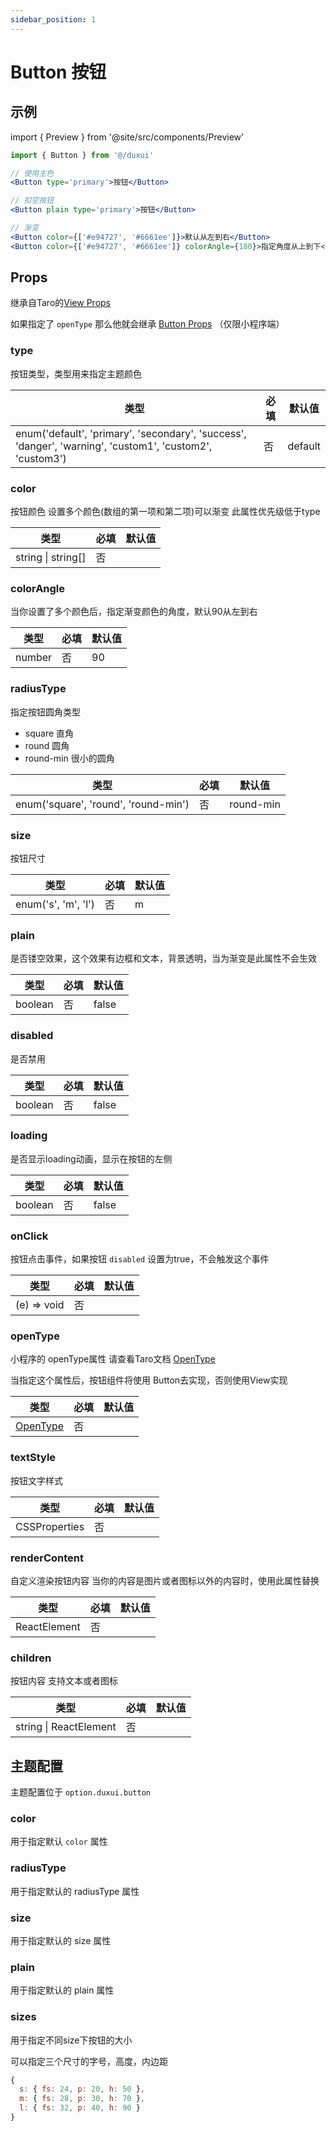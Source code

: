 ```yaml
---
sidebar_position: 1
---
```



# Button 按钮

## 示例

import { Preview } from '@site/src/components/Preview'

<Preview name='Button' />

```jsx
import { Button } from '@/duxui'

// 使用主色
<Button type='primary'>按钮</Button>

// 扣空按钮
<Button plain type='primary'>按钮</Button>

// 渐变
<Button color={['#e94727', '#6661ee']}>默认从左到右</Button>
<Button color={['#e94727', '#6661ee']} colorAngle={180}>指定角度从上到下</Button>
```

## Props

继承自Taro的[View Props](https://nervjs.github.io/taro-docs/docs/components/viewContainer/view#viewprops)

如果指定了 `openType` 那么他就会继承 [Button Props](https://nervjs.github.io/taro-docs/docs/components/forms/button) （仅限小程序端）

### type

按钮类型，类型用来指定主题颜色

| 类型 | 必填 | 默认值 |
| ---- | -------- | ------- |
| enum('default', 'primary', 'secondary', 'success', 'danger', 'warning', 'custom1', 'custom2', 'custom3') | 否 | default |

### color

按钮颜色 设置多个颜色(数组的第一项和第二项)可以渐变 此属性优先级低于type

| 类型 | 必填 | 默认值 |
| ---- | -------- | ------- |
| string \| string[] | 否 |  |

### colorAngle

当你设置了多个颜色后，指定渐变颜色的角度，默认90从左到右

| 类型 | 必填 | 默认值 |
| ---- | -------- | ------- |
| number | 否 | 90 |

### radiusType

指定按钮圆角类型

- square 直角
- round 圆角
- round-min 很小的圆角

| 类型 | 必填 | 默认值 |
| ---- | -------- | ------- |
| enum('square', 'round', 'round-min') | 否 | round-min |

### size

按钮尺寸

| 类型 | 必填 | 默认值 |
| ---- | -------- | ------- |
| enum('s', 'm', 'l') | 否 | m |

### plain

是否镂空效果，这个效果有边框和文本，背景透明，当为渐变是此属性不会生效

| 类型 | 必填 | 默认值 |
| ---- | -------- | ------- |
| boolean | 否 | false |

### disabled

是否禁用

| 类型 | 必填 | 默认值 |
| ---- | -------- | ------- |
| boolean | 否 | false |

### loading

是否显示loading动画，显示在按钮的左侧

| 类型 | 必填 | 默认值 |
| ---- | -------- | ------- |
| boolean | 否 | false |

### onClick

按钮点击事件，如果按钮 `disabled` 设置为true，不会触发这个事件

| 类型 | 必填 | 默认值 |
| ---- | -------- | ------- |
| (e) => void | 否 |  |

### openType

小程序的 openType属性 请查看Taro文档 [OpenType](https://nervjs.github.io/taro-docs/docs/components/forms/button#opentype)

当指定这个属性后，按钮组件将使用 Button去实现，否则使用View实现

| 类型 | 必填 | 默认值 |
| ---- | -------- | ------- |
| [OpenType](https://nervjs.github.io/taro-docs/docs/components/forms/button#opentype) | 否 |  |

### textStyle

按钮文字样式

| 类型 | 必填 | 默认值 |
| ---- | -------- | ------- |
| CSSProperties | 否 |  |

### renderContent

自定义渲染按钮内容 当你的内容是图片或者图标以外的内容时，使用此属性替换

| 类型 | 必填 | 默认值 |
| ---- | -------- | ------- |
| ReactElement | 否 |  |

### children

按钮内容 支持文本或者图标

| 类型 | 必填 | 默认值 |
| ---- | -------- | ------- |
| string \| ReactElement | 否 |  |

## 主题配置

主题配置位于 `option.duxui.button`

### color

用于指定默认 `color` 属性

### radiusType

用于指定默认的 radiusType 属性

### size

用于指定默认的 size 属性

### plain

用于指定默认的 plain 属性

### sizes

用于指定不同size下按钮的大小

可以指定三个尺寸的字号，高度，内边距

```js
{
  s: { fs: 24, p: 20, h: 50 },
  m: { fs: 28, p: 30, h: 70 },
  l: { fs: 32, p: 40, h: 90 }
}
```